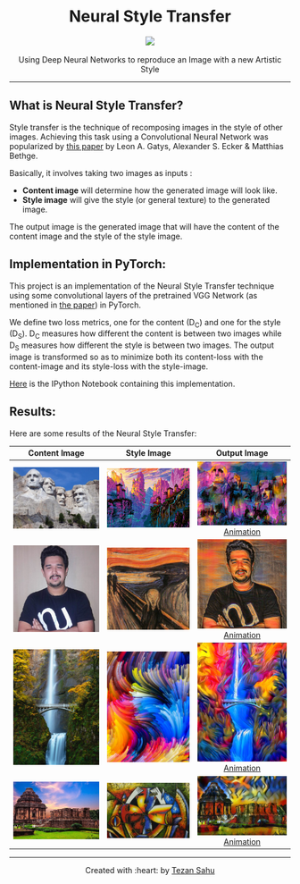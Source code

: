 <h1 align="center">Neural Style Transfer</h1>
<p align="center">
    <img src="https://img.shields.io/badge/Made%20With-PyTorch-blue">
</p>
<p align="center">Using Deep Neural Networks to reproduce an Image with a new Artistic Style</p>

***
## What is Neural Style Transfer?

Style transfer is the technique of recomposing images in the style of other images. Achieving this task using a Convolutional Neural Network was popularized by [this paper](https://arxiv.org/pdf/1508.06576.pdf) by Leon A. Gatys, Alexander S. Ecker & Matthias Bethge.

Basically, it involves taking  two images as inputs :
- __Content image__ will determine how the generated image will look like.
- __Style image__ will give the style (or general texture) to the generated image.

The output image is the generated image that will have the content of the content image and the style of the style image.

## Implementation in PyTorch:

This project is an implementation of the Neural Style Transfer technique using some convolutional layers of the pretrained VGG Network (as mentioned in [the paper]((https://arxiv.org/pdf/1508.06576.pdf))) in PyTorch.

We define two loss metrics, one for the content (D<sub>C</sub>) and one for the style (D<sub>S</sub>). D<sub>C</sub> measures how different the content is between two images while D<sub>S</sub> measures how different the style is between two images. The output image is transformed so as to minimize both its content-loss with the content-image and its style-loss with the style-image.

[Here](./NeuralStyleTransfer.ipynb) is the IPython Notebook containing this implementation.

## Results:

Here are some results of the Neural Style Transfer:

| Content Image | Style Image | Output Image |
| :---: | :---: | :---: |
| <img src="images/rushmore.jpg" width="250"> | <img src="images/pixel_china_mountains.png" width="250"> | <img src="results/Rushmore_PixelChinaMountains.png" width="250"> <br>[Animation](results/Rushmore_PixelChinaMountains.gif) |
| <img src="images/tezan.jpg" width="250"> | <img src="images/the_scream.jpg" width="250"> | <img src="results/Tezan_TheScream.png" width="250"> <br> [Animation](results/Tezan_TheScream.gif) |
| <img src="images/waterfall.jpg" width="250"> | <img src="images/abstract_splash.jpg" width="250"> | <img src="results/Waterfall_AbstractSplash.png" width="250"> <br>[Animation](results/Waterfall_AbstractSplash.gif) |
| <img src="images/konark.jpg" width="250"> | <img src="images/picasso.jpg" width="250"> | <img src="results/Konark_Picasso.png" width="250"> <br> [Animation](results/Konark_Picasso.gif) |

***

<p align='center'>Created with :heart: by <a href="https://www.linkedin.com/in/tezan-sahu/">Tezan Sahu</a></p>
